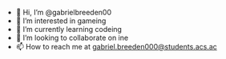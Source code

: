 - 👋 Hi, I’m @gabrielbreeden00
- 👀 I’m interested in gameing 
- 🌱 I’m currently learning codeing
- 💞️ I’m looking to collaborate on ine
- 📫 How to reach me at gabriel.breeden000@students.acs.ac

<!---
gabrielbreeden00/gabrielbreeden00 is a ✨ special ✨ repository because its `README.md` (this file) appears on your GitHub profile.
You can click the Preview link to take a look at your changes.
--->
